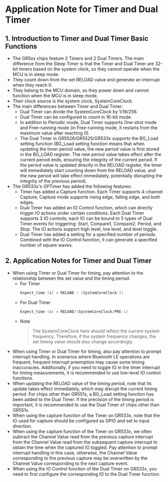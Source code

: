 # Application Note for Timer and Dual Timer

## 1. Introduction to Timer and Dual Timer Basic Functions
- The GR5xx chips feature 2 Timers and 2 Dual Timers. The main difference from the Sleep Timer is that the Timer and Dual Timer are 32-bit timers based on the system clock, so they cannot operate when the MCU is in sleep mode.
- They count down from the set RELOAD value and generate an interrupt when they reach 0.
- They belong to the MCU domain, so they power down and cannot function when the MCU is in sleep mode.
- Their clock source is the system clock, SystemCoreClock.
- The main differences between Timer and Dual Timer:
  - Dual Timer can divide the SystemCoreClock by 1/16/256.
  - Dual Timer can be configured to count in 16-bit mode.
  - In addition to Periodic mode, Dual Timer supports One-shot mode and Free-running mode (in Free-running mode, it restarts from the maximum value after reaching 0).
  - The Dual Timer in GR5526/GR5525/GR533x supports the BG_Load setting function (BG_Load setting function means that when updating the timer period value, the new period value is first stored in the BG_LOAD register. The new period value takes effect after the current period ends, ensuring the integrity of the current period. If the period value is updated directly in the RELOAD register, the timer will immediately start counting down from the RELOAD value, and the new period will take effect immediately, potentially disrupting the integrity of the previous period).
- The GR533x's GPTimer has added the following features:
  - Timer has added a Capture function. Each Timer supports 4-channel Capture; Capture mode supports rising edge, falling edge, and both edges.
  - Dual Timer has added an IO Control function, which can directly trigger IO actions under certain conditions. Each Dual Timer supports 3 IO controls; each IO can be bound to 5 types of Dual Timer events for triggering: Start, Compare1, Compare2, Period, and Stop. The IO actions support high level, low level, and level toggle.
  - Dual Timer has added a setting for a specified number of periods. Combined with the IO Control function, it can generate a specified number of square waves.

## 2. Application Notes for Timer and Dual Timer
- When using Timer or Dual Timer for timing, pay attention to the relationship between the set value and the timing period.
  - For Timer
      ```c
      Expect_time (s) = RELOAD / (SystemCoreClock-1)
      ```
  - For Dual Timer
      ```c
      Expect_time (s) = RELOAD/(SystemCoreClock/PRE-1)  
      ```
  - Note
      > The SystemCoreClock here should reflect the current system frequency. Therefore, if the system frequency changes, the set timing value should also change accordingly.
- When using Timer or Dual Timer for timing, also pay attention to prompt interrupt handling. In scenarios where Bluetooth LE operations are frequent, frequent interrupt preemption may cause some timing inaccuracies. Additionally, if you need to toggle IO in the timer interrupt for timing measurements, it is recommended to use low-level IO control functions.
- When updating the RELOAD value of the timing period, note that its update takes effect immediately, which may disrupt the current timing period. For chips other than GR551x, a BG_Load setting function has been added to the Dual Timer. If the precision of the timing period is important, it is recommended to use the Dual Timer of chips other than GR551x.
- When using the capture function of the Timer on GR533x, note that the IO used for capture should be configured as GPIO and set to input direction.
- When using the capture function of the Timer on GR533x, we often subtract the Channel Value read from the previous capture interrupt from the Channel Value read from the subsequent capture interrupt to obtain the time when the captured IO toggled. Pay attention to prompt interrupt handling in this case, otherwise, the Channel Value corresponding to the previous capture may be overwritten by the Channel Value corresponding to the next capture event.
- When using the IO Control function of the Dual Timer on GR533x, you need to first configure the corresponding IO to the Dual Timer function.